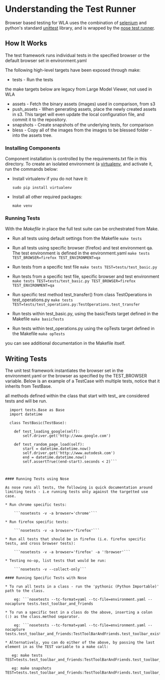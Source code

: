 # Understanding the Test Runner

Browser based testing for WLA uses the combination of [selenium](http://selenium-python.readthedocs.org/en/latest/) and python's standard [unittest](https://docs.python.org/2/library/unittest.html) library, and is wrapped by the [nose test runner](http://nose.readthedocs.org).

## How It Works

The test framework runs individual tests in the specified browser or the default browser set in environment.yaml

The following high-level targets have been exposed through make:

* tests - Run the tests

the make targets below are legacy from Large Model Viewer, not used in WLA
* assets - Fetch the binary assets (images) used in comparison, from s3
* push_assets - When generating assets, place the newly created assets in s3. This target will even update the local configuration file, and commit it to the repository.
* snapshots - Create snapshots of the underlying tests, for comparison
* bless - Copy all of the images from the images to be blessed folder - into the assets tree.

### Installing Components

Component installation is controlled by the requirements.txt file in this directory.  To create an isolated environment (a [virtualenv](http://virtualenv.readthedocs.org/), and activate it, run the commands below:

* Install virtualenv if you do not have it:

    ```sudo pip install virtualenv```

* Install all other required packages:

    ```make venv```

### Running Tests

With the _Makefile_ in place the full test suite can be orchestrated from Make.

* Run all tests using default settings from the Makefile
    ```make tests```

* Run all tests using specific browser (firefox) and test environment qa. The test environment is defined in the environment.yaml
    ```make tests TEST_BROWSER=firefox TEST_ENVIRONMENT=qa```

* Run tests from a specific test file
    ```make tests TEST=tests/test_basic.py```

* Run tests from a specific test file, specific browser and test environment
    ```make tests TEST=tests/test_basic.py TEST_BROWSER=firefox TEST_ENVIRONMENT=qa```

* Run specific test method test_transfer() from class TestOperations in test_operations.py
    ```make tests TEST=tests/test_operations.py:TestOperations.test_transfer```

* Run tests within test_basic.py, using the basicTests target defined in the Makefile
    ```make basicTests```

* Run tests within test_operations.py using the opTests target defined in the Makefile
    ```make opTests```

you can see additional documentation in the Makefile itself.

## Writing Tests

The unit test framework instantiates the browser set in the environment.yaml or the browser as specified by the TEST_BROWSER variable.
Below is an example of a TestCase with multiple tests, notice that it inherits from TestBase.

all methods defined within the class that start with test_ are considered tests and will be run.

```
  import tests.Base as Base
  import datetime

  class TestBasic(TestBase):

    def test_loading_google(self):
        self.driver.get('http://www.google.com')

    def test_random_page_load(self):
        start = datetime.datetime.now()
        self.driver.get('http://www.autodesk.com')
        end = datetime.datetime.now()
        self.assertTrue((end-start).seconds < 2)```



#### Running Tests using Nose

As nose runs all tests, the following is quick documentation around limiting tests - i.e running tests only against the targetted use case.

* Run chrome specific tests:

    ```nosetests -v -a browser='chrome'```

* Run firefox specific tests:

    ```nosetests -v -a browser='firefox'```

* Run all tests that should be in firefox (i.e. firefox specific tests, and cross browser tests):

    ```nosetests -v -a browser='firefox' -a '!browser'```

* Testing no-op, list tests that would be run:

    ```nosetests -v --collect-only```

#### Running Specific Tests with Nose

* To run all tests in a class - run the 'pythonic (Python Importable)' path to the class.

    eg: ```nosetests --tc-format=yaml --tc-file=environment.yaml --nocapture tests.test_toolbar_and_friends

* To run a specific test in a class do the above, inserting a colon (:) as the class.method separator.

    eg: ```nosetests --tc-format=yaml --tc-file=environment.yaml --nocapture tests.test_toolbar_and_friends:TestToolBarAndFriends.test_toolbar_exists

* Alternatively, you can do either of the above, by passing the last element in as the TEST variable to a make call:

   eg: make tests TEST=tests.test_toolbar_and_friends:TestToolBarAndFriends.test_toolbar_exists

   eg: make snapshots TEST=tests.test_toolbar_and_friends:TestToolBarAndFriends.test_toolbar_exists

